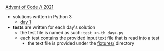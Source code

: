 [Advent of Code // 2021](https://adventofcode.com/2021/)

* solutions written in Python 3
  * [day 1](./day_01.py)
* **tests** are written for each day's solution
  * the test file is named as such: `test_<n-th day>.py`
  * each test contains the provided input text file that is read into a test
    * the text file is provided under the [fixtures/](./fixtures) directory
